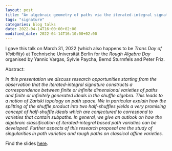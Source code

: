 ```yaml
---
layout: post
title: "An algebraic geometry of paths via the iterated-integral signature"
tags: "signature"
categories: blog talks
date: 2022-04-14T16:00:00+02:00
modified_date: 2022-04-14T16:10:00+02:00
---
```

I gave this talk on March 31, 2022 (which also happens to be _Trans Day of Visibility_) at Technische Universität Berlin for the _Rough Algebra Day_ organised by Yannic Vargas, Sylvie Paycha, Bernd Sturmfels and Peter Friz.

Abstract:

_In this presentation we discuss research opportunities starting from the observation that the iterated-integral signature constructs a correspondence between finite or infinite dimensional varieties of paths and finite or infinitely generated ideals in the shuffle algebra. This leads to a notion of Zariski topology on path space. We in particular explain how the splitting of the shuffle product into two half-shuffles yields a very promising concept of half-shuffle ideals which are conjectured to correspond to varieties that contain subpaths. In general, we give an outlook on how the algebraic classification of iterated-integral based path variaties can be developed. Further aspects of this research proposal are the study of singularities in path varieties and rough paths on classical affine varieties._

Find the slides [here](/files/AlgebraicGeometryOfPathsTalkMarch2022.pdf).




